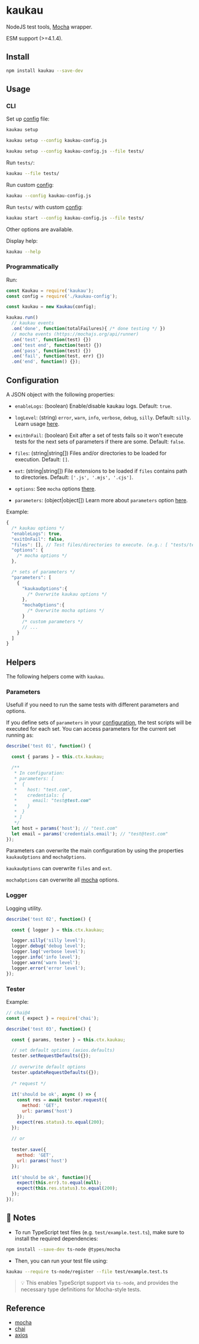 # kaukau
NodeJS test tools, [Mocha](https://mochajs.org/) wrapper.

ESM support (>=4.1.4).

## Install

```bash
npm install kaukau --save-dev
```

## Usage

### CLI

Set up [config](#configuration) file:
```bash
kaukau setup
```
```bash
kaukau setup --config kaukau-config.js
```
```bash
kaukau setup --config kaukau-config.js --file tests/
```
Run `tests/`:
```bash
kaukau --file tests/
```
Run custom [config](#configuration):
```bash
kaukau --config kaukau-config.js
```
Run `tests/` with custom [config](#configuration):
```bash
kaukau start --config kaukau-config.js --file tests/
```
Other options are available. 

Display help:
```bash
kaukau --help
```

### Programmatically

Run:
```js
const Kaukau = require('kaukau');
const config = require('./kaukau-config');

const kaukau = new Kaukau(config);

kaukau.run()
  // kaukau events
  .on('done', function(totalFailures){ /* done testing */ })
  // mocha events (https://mochajs.org/api/runner)
  .on('test', function(test) {})
  .on('test end', function(test) {})
  .on('pass', function(test) {})
  .on('fail', function(test, err) {})
  .on('end', function() {});
```

## Configuration

A JSON object with the following properties:

- `enableLogs`: (boolean) Enable/disable kaukau logs. Default: `true`.

- `logLevel`: (string) `error`, `warn`, `info`, `verbose`, `debug`, `silly`. Default: `silly`. Learn usage [here](#logger).

- `exitOnFail`: (boolean) Exit after a set of tests fails so it won't execute tests for the next sets of parameters if there are some. Default: `false`.

- `files`: (string|string[]) Files and/or directories to be loaded for execution. Default: `[]`.

- `ext`: (string|string[]) File extensions to be loaded if `files` contains path to directories. Default: `['.js', '.mjs', '.cjs']`.

- `options`: See `mocha` options [there](https://mochajs.org/api/mocha).

- `parameters`: (object|object[]) Learn more about `parameters` option [here](#parameters).

Example:
```js
{
  /* kaukau options */
  "enableLogs": true,
  "exitOnFail": false,
  "files": [], // Test files/directories to execute. (e.g.: [ "tests/test01.js" ])
  "options": {
    /* mocha options */
  },

  /* sets of parameters */
  "parameters": [
    {      
      "kaukauOptions":{
        /* Overwrite kaukau options */
      },
      "mochaOptions":{
        /* Overwrite mocha options */
      }
      /* custom parameters */
      // ...
    }
  ]  
}
```

## Helpers

The following helpers come with `kaukau`.

### Parameters

Usefull if you need to run the same tests with different parameters and options.

If you define sets of `parameters` in your [configuration](#configuration), the test scripts will be executed for each set.
You can access parameters for the current set running as:
```js
describe('test 01', function() {

  const { params } = this.ctx.kaukau;

  /**
   * In configuration:
   * parameters: [
   *  {
   *    host: "test.com",
   *    credentials: {
   *      email: "test@test.com"
   *    }
   *  }
   * ]
   */
  let host = params('host'); // "test.com"
  let email = params('credentials.email'); // "test@test.com"
});
```

Parameters can overwrite the main configuration by using the properties `kaukauOptions` and `mochaOptions`.

`kaukauOptions` can overwrite `files` and `ext`.

`mochaOptions` can overwrite all [mocha](https://mochajs.org/api/mocha) options.

### Logger

Logging utility.

```js
describe('test 02', function() {

  const { logger } = this.ctx.kaukau;

  logger.silly('silly level');
  logger.debug('debug level');
  logger.log('verbose level');
  logger.info('info level');
  logger.warn('warn level');
  logger.error('error level');
});
```


### Tester

Example:
```js
// chai@4
const { expect } = require('chai');

describe('test 03', function() {

  const { params, tester } = this.ctx.kaukau;

  // set default options (axios.defaults)
  tester.setRequestDefaults({});
  
  // overwrite default options
  tester.updateRequestDefaults({});
  
  /* request */
  
  it('should be ok', async () => {
    const res = await tester.request({
      method: 'GET',
      url: params('host')
    });
    expect(res.status).to.equal(200);
  });
  
  // or
  
  tester.save({
    method: 'GET',
    url: params('host')
  });
  
  it('should be ok', function(){
    expect(this.err).to.equal(null);
    expect(this.res.status).to.equal(200);
  });
});
```

## 📝 Notes

* To run TypeScript test files (e.g. `test/example.test.ts`), make sure to install the required dependencies:

```sh
npm install --save-dev ts-node @types/mocha
```

* Then, you can run your test file using:

```sh
kaukau --require ts-node/register --file test/example.test.ts
```

> 💡 This enables TypeScript support via `ts-node`, and provides the necessary type definitions for Mocha-style tests.

## Reference

- [mocha](https://mochajs.org/)
- [chai](https://www.chaijs.com/api/)
- [axios](https://www.npmjs.com/package/axios)
